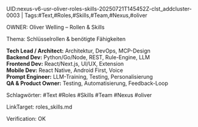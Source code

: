 UID:nexus-v6-usr-oliver-roles-skills-20250721T145452Z-clst_addcluster-0003 | Tags:#Text,#Roles,#Skills,#Team,#Nexus,#oliver

OWNER: Oliver Welling – Rollen & Skills

Thema: Schlüsselrollen & benötigte Fähigkeiten

**Tech Lead / Architect:** Architektur, DevOps, MCP-Design  
**Backend Dev:** Python/Go/Node, REST, Rule-Engine, LLM  
**Frontend Dev:** React/Next.js, UI/UX, Extension  
**Mobile Dev:** React Native, Android First, Voice  
**Prompt Engineer:** LLM-Training, Testing, Personalisierung  
**QA & Product Owner:** Testing, Automatisierung, Feedback-Loop

Schlagwörter: #Text #Roles #Skills #Team #Nexus #oliver

LinkTarget: roles_skills.md  

Verification: OK
